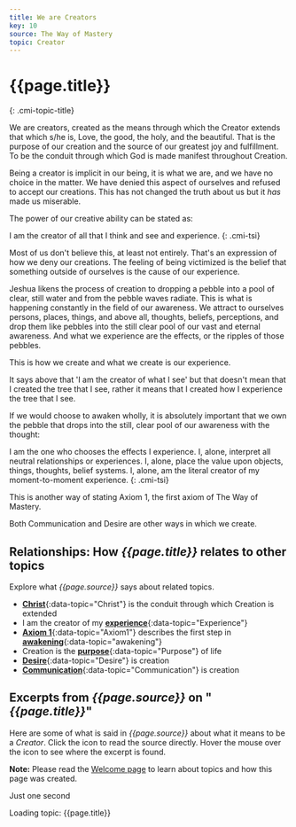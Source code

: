 ```yaml
---
title: We are Creators
key: 10
source: The Way of Mastery
topic: Creator
---
```


# {{page.title}}
{: .cmi-topic-title}

We are creators, created as the means through which the Creator extends that
which s/he is, Love, the good, the holy, and the beautiful. That is the purpose
of our creation and the source of our greatest joy and fulfillment. To be the
conduit through which God is made manifest throughout Creation.

Being a creator is implicit in our being, it is what we are, and we have no
choice in the matter. We have denied this aspect of ourselves and refused to
accept our creations. This has not changed the truth about us but it *has* made
us miserable.

The power of our creative ability can be stated as:

I am the creator of all that I think and see and experience.
{: .cmi-tsi}

Most of us don't believe this, at least not entirely. That's an expression of
how we deny our creations. The feeling of being victimized is the belief that
something outside of ourselves is the cause of our experience. 

Jeshua likens the process of creation to dropping a pebble into a pool of
clear, still water and from the pebble waves radiate. This is what is happening
constantly in the field of our awareness. We attract to ourselves persons,
places, things, and above all, thoughts, beliefs, perceptions, and drop them
like pebbles into the still clear pool of our vast and eternal awareness. And
what we experience are the effects, or the ripples of those pebbles. 

This is how we create and what we create is our experience.

It says above that 'I am the creator of what I see' but that doesn't mean that I
created the tree that I see, rather it means that I created how I experience the
tree that I see.

If we would choose to awaken wholly, it is absolutely important that we own the
pebble that drops into the still, clear pool of our awareness with the thought:

I am the one who chooses the effects I experience. I, alone, interpret all
neutral relationships or experiences. I, alone, place the value upon objects,
things, thoughts, belief systems. I, alone, am the literal creator of my
moment-to-moment experience.
{: .cmi-tsi}

This is another way of stating Axiom 1, the first axiom of The Way of Mastery.

Both Communication and Desire are other ways in which we create.

## Relationships: How *{{page.title}}* relates to other topics

Explore what *{{page.source}}* says about related topics.

* [**Christ**](/t/wom/topics/christ/){:data-topic="Christ"} is the conduit through which Creation is extended
* I am the creator of my [**experience**](/t/wom/topics/experience/){:data-topic="Experience"} 
* [**Axiom 1**](/t/wom/topics/axiom1/){:data-topic="Axiom1"} describes the first step in [**awakening**](/t/wom/topics/Awakening/){:data-topic="awakening"} 
* Creation is the [**purpose**](/t/wom/topics/purpose/){:data-topic="Purpose"} of life
* [**Desire**](/t/wom/topics/desire/){:data-topic="Desire"} is creation
* [**Communication**](/t/wom/topics/communication/){:data-topic="Communication"} is creation

## Excerpts from *{{page.source}}* on "*{{page.title}}*"

Here are some of what is said in *{{page.source}}* about what it means to be a *Creator*. Click the <i class="linkify icon"></i>
icon to read the source directly. Hover the mouse over the icon to see where the excerpt is found.

**Note:** Please read the [Welcome page](/t/wom/topics/welcome/) to learn about topics and how this page
was created.

<div class="ui basic segments topic-summary-list">
  <div class="ui icon message">
    <i class="notched circle loading icon"></i>
    <div class="content">
      <div class="header">
        Just one second
      </div>
      <p>Loading topic: {{page.title}}</p>
    </div>
  </div>
</div>


